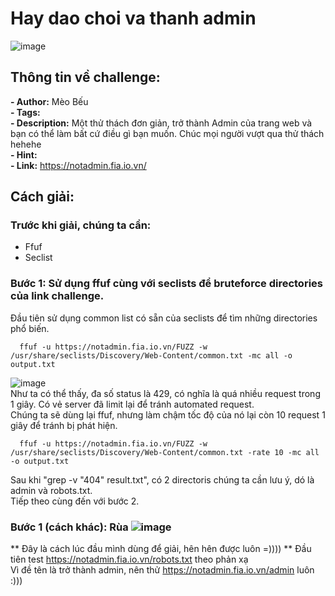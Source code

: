 # Hay dao choi va thanh admin  
![image](https://github.com/user-attachments/assets/c43dc1cb-a201-4fc2-a497-f3fcd3f95908)


## Thông tin về challenge:  

**- Author:** Mèo Bếu  
**- Tags:**  
**- Description:** Một thử thách đơn giản, trở thành Admin của trang web và bạn có thể làm bất cứ điều gì bạn muốn.
Chúc mọi người vượt qua thử thách hehehe  
**- Hint:**  
**- Link:** https://notadmin.fia.io.vn/  

## Cách giải:  
### Trước khi giải, chúng ta cần:  
- Ffuf  
- Seclist  
### Bước 1: Sử dụng ffuf cùng với seclists để bruteforce directories của link challenge.  
Đầu tiên sử dụng common list có sẵn của seclists để tìm những directories phổ biến.  
```
  ffuf -u https://notadmin.fia.io.vn/FUZZ -w /usr/share/seclists/Discovery/Web-Content/common.txt -mc all -o output.txt
```
![image](https://github.com/user-attachments/assets/cb36e35c-5684-4b5f-8aa3-272c458b7ede)  
Như ta có thể thấy, đa số status là 429, có nghĩa là quá nhiều request trong 1 giây. Có vẻ server đã limit lại để tránh automated request.  
Chúng ta sẽ dùng lại ffuf, nhưng làm chậm tốc độ của nó lại còn 10 request 1 giây để tránh bị phát hiện.
```
  ffuf -u https://notadmin.fia.io.vn/FUZZ -w /usr/share/seclists/Discovery/Web-Content/common.txt -rate 10 -mc all -o output.txt
```
Sau khi "grep -v "404" result.txt", có 2 directoris chúng ta cần lưu ý, dó là admin và robots.txt.  
Tiếp theo cùng đến với bước 2.
### Bước 1 (cách khác): Rùa ![image](https://github.com/user-attachments/assets/286e50ef-7ef2-4bb8-bfc4-29ee68b2ab82) 
** Đây là cách lúc đầu mình dùng để giải, hên hên được luôn =))))  **
Đầu tiên test https://notadmin.fia.io.vn/robots.txt theo phản xạ  
Vì đề tên là trở thành admin, nên thử https://notadmin.fia.io.vn/admin luôn :)))
